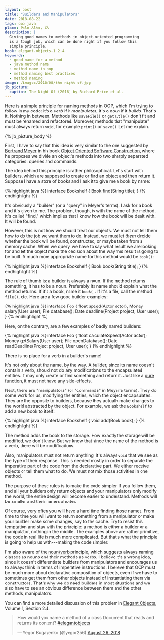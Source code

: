 ```yaml
---
layout: post
title: "Builders and Manipulators"
date: 2018-08-22
tags: oop java
place: Palo Alto, CA
description: |
  Giving good names to methods in object-oriented programming
  is a tough job, which can be done right if you follow this
  simple principle.
book: elegant-objects-1 2.4
keywords:
  - good name for a method
  - java method name
  - method name in oop
  - method naming best practices
  - method naming
image: /images/2018/08/the-night-of.jpg
jb_picture:
  caption: The Night Of (2016) by Richard Price et al.
---
```


Here is a simple principle for naming methods in OOP,
which I'm trying to follow in my code:
it's a _verb_ if it _manipulates_, it's a _noun_ if it _builds_.
That's it. Nothing in between. Methods like
`saveFile()` or `getTitle()` don't fit and must be renamed and refactored.
Moreover, methods that "manipulate" must always return `void`,
for example `print()` or `save()`. Let me explain.

<!--more-->

{% jb_picture_body %}

First, I have to say that this idea is very similar to the one
suggested by [Bertrand Meyer](https://en.wikipedia.org/wiki/Bertrand_Meyer) in his book
[Object Oriented Software Construction](https://amzn.to/2MWEuJP),
where he proposes we divide an object's methods into two sharply
separated categories: queries and commands.

The idea behind this principle is rather philosophical. Let's start
with builders, which are supposed to create or find an object and then return
it. Suppose I have a store of books and I ask it to give me a book
by name:

{% highlight java %}
interface Bookshelf {
  Book find(String title);
}
{% endhighlight %}

It's obviously a "builder" (or a "query" in Meyer's terms). I ask for
a book and it's given to me. The problem, though, is with the name of the method.
It's called "find," which implies that I know how the book will be dealt with. It will
be found.

However, this is not how we should treat our objects. We must not tell them
how to do the job we want them to do. Instead, we must let _them_ decide
whether the book will be found, constructed, or maybe taken from a memory cache.
When we query, we have to say what result we are looking for and let
the object make the decision about the way this result is going to be built.
A much more appropriate name for this method would be `book()`:

{% highlight java %}
interface Bookshelf {
  Book book(String title);
}
{% endhighlight %}

The rule of thumb is: a builder is always a noun. If the method returns
something, it has to be a noun. Preferably its name should explain what
the method returns. If it's a book, name it `book()`. If it's a file, call
the method `file()`, etc. Here are a few good builder examples:

{% highlight java %}
interface Foo {
  float speed(Actor actor);
  Money salary(User user);
  File database();
  Date deadline(Project project, User user);
}
{% endhighlight %}

Here, on the contrary, are a few examples of badly named builders:

{% highlight java %}
interface Foo {
  float calculateSpeed(Actor actor);
  Money getSalary(User user);
  File openDatabase();
  Date readDeadline(Project project, User user);
}
{% endhighlight %}

There is no place for a verb in a builder's name!

It's not only about the name, by the way. A builder, since its name doesn't
contain a verb, should not do any modifications to the encapsulated entities.
It may only create or find something and return it. Just like a
[pure function](https://en.wikipedia.org/wiki/Pure_function), it must not have any
side-effects.

Next, there are "manipulators" (or "commands" in Meyer's terms). They do some
work for us, modifying the entities, which the object encapsulates. They are
the opposite to builders, because they actually make changes to the world
abstracted by the object.
For example, we ask the `Bookshelf` to add a new book to itself:

{% highlight java %}
interface Bookshelf {
  void add(Book book);
}
{% endhighlight %}

The method adds the book to the storage. How exactly the storage will be
modified, we don't know. But we know that since the name of the method
is a verb, there will be modifications.

Also, manipulators must not return anything. It's always `void` that we see
as the type of their response. This is needed mostly in order to separate the imperative
part of the code from the declarative part. We either receive objects
or tell them what to do. We must not mix those activities in one method.

The purpose of these rules is to make the code simpler. If you follow
them, and all your builders only return objects and your manipulators
only modify the world, the entire design will become easier to
understand. Methods will be smaller and their names shorter.

Of course, very often you will have a hard time finding those names. From time to time
you will want to return something from a manipulator or make your builder
make some changes, say to the cache. Try to resist this temptation and stay
with the principle: a method is either a builder or a manipulator, nothing in
the middle. The examples above are rather primitive, the code in real life
is much more complicated. But that's what the principle is going to help
us with---making the code simpler.

I'm also aware of the [noun/verb](http://steve-yegge.blogspot.com/2006/03/execution-in-kingdom-of-nouns.html)
principle, which suggests always naming classes as nouns and their methods
as verbs. I believe it's a wrong idea, since it doesn't differentiate
builders from manipulators and encourages us to always think in terms
of imperative instructions. I believe that OOP must be much more about declarative
composition of objects, even if we have to sometimes get them from other objects
instead of instantiating them via constructors. That's why we do need builders
in most situations and we also have to see an obvious difference between them and the other
methods, manipulators.

You can find a more detailed discussion of this problem
in [Elegant Objects](http://goo.gl/W2WVMk), Volume 1, Section 2.4.

<blockquote class="twitter-tweet" data-lang="en"><p lang="en" dir="ltr">How would you name a method of a class Document that reads and returns its content? <a href="https://twitter.com/hashtag/elegantobjects?src=hash&amp;ref_src=twsrc%5Etfw">#elegantobjects</a></p>&mdash; Yegor Bugayenko (@yegor256) <a href="https://twitter.com/yegor256/status/1033605343274840064?ref_src=twsrc%5Etfw">August 26, 2018</a></blockquote>
<script async src="https://platform.twitter.com/widgets.js" charset="utf-8"></script>
